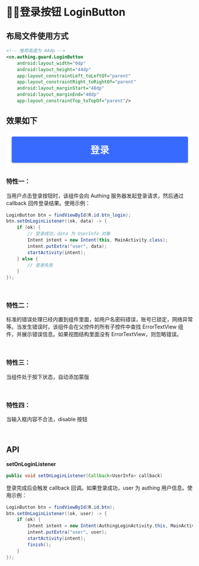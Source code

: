# 登录按钮 LoginButton

## 布局文件使用方式

```xml
<!-- 推荐高度为 44dp -->
<cn.authing.guard.LoginButton
    android:layout_width="0dp"
    android:layout_height="44dp"
    app:layout_constraintLeft_toLeftOf="parent"
    app:layout_constraintRight_toRightOf="parent"
    android:layout_marginStart="48dp"
    android:layout_marginEnd="48dp"
    app:layout_constraintTop_toTopOf="parent"/>
```

## 效果如下

![](./images/btn_login_normal.png)

### 特性一：
当用户点击登录按钮时，该组件会向 Authing 服务器发起登录请求，然后通过 callback 回传登录结果。使用示例：

```java
LoginButton btn = findViewById(R.id.btn_login);
btn.setOnLoginListener((ok, data) -> {
    if (ok) {
        // 登录成功，data 为 UserInfo 对象
        Intent intent = new Intent(this, MainActivity.class);
        intent.putExtra("user", data);
        startActivity(intent);
    } else {
        // 登录失败 
    }
});
```

<br>

### 特性二：
标准的错误处理已经内置到组件里面，如用户名密码错误，账号已锁定，网络异常等。当发生错误时，该组件会在父控件的所有子控件中查找 ErrorTextView 组件，并展示错误信息。如果视图结构里面没有 ErrorTextView，则忽略错误。

<br>

### 特性三：
当组件处于按下状态，自动添加蒙版

<br>

### 特性四：
当输入框内容不合法，disable 按钮

<br>

## API

**setOnLoginListener**

```java
public void setOnLoginListener(Callback<UserInfo> callback)
```

登录完成后会触发 callback 回调。如果登录成功，user 为 authing 用户信息。使用示例：

```java
LoginButton btn = findViewById(R.id.btn);
btn.setOnLoginListener((ok, user) -> {
    if (ok) {
        Intent intent = new Intent(AuthingLoginActivity.this, MainActivity.class);
        intent.putExtra("user", user);
        startActivity(intent);
        finish();
    }
});
```
